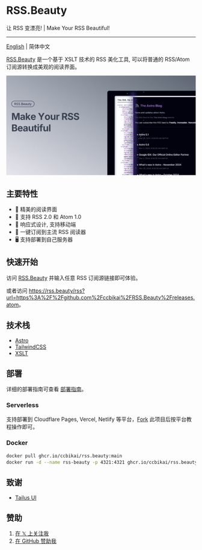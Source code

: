 # RSS.Beauty

让 RSS 变漂亮! | Make Your RSS Beautiful!

---

[English](./README.md) | 简体中文

[RSS.Beauty](https://rss.beauty/) 是一个基于 XSLT 技术的 RSS 美化工具, 可以将普通的 RSS/Atom 订阅源转换成美观的阅读界面。

![RSS.Beauty](./public/banner.png)

## 主要特性

- 🎨 精美的阅读界面
- 🔄 支持 RSS 2.0 和 Atom 1.0
- 📱 响应式设计, 支持移动端
- 🔌 一键订阅到主流 RSS 阅读器
- 🖥 支持部署到自己服务器

## 快速开始

访问 [RSS.Beauty](https://rss.beauty) 并输入任意 RSS 订阅源链接即可体验。

或者访问 <https://rss.beauty/rss?url=https%3A%2F%2Fgithub.com%2Fccbikai%2FRSS.Beauty%2Freleases.atom>。

## 技术栈

- [Astro](https://astro.build)
- [TailwindCSS](https://tailwindcss.com)
- [XSLT](https://www.w3.org/TR/xslt/)

## 部署

详细的部署指南可查看 [部署指南](./docs/deployment-guide.zh-cn.md)。

### Serverless

支持部署到 Cloudflare Pages, Vercel, Netlify 等平台，[Fork](https://github.com/ccbikai/RSS.Beauty/fork) 此项目后按平台教程操作即可。

### Docker

```bash
docker pull ghcr.io/ccbikai/rss.beauty:main
docker run -d --name rss-beauty -p 4321:4321 ghcr.io/ccbikai/rss.beauty:main
```

## 致谢

- [Tailus UI](https://html.tailus.io/)

## 赞助

1. [在 𝕏 上关注我](https://404.li/x)
1. [在 GitHub 赞助我](https://github.com/sponsors/ccbikai)
